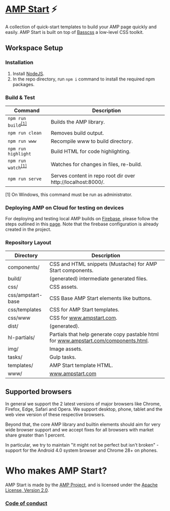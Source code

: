 # [AMP Start](https://ampstart.com/) ⚡

A collection of quick-start templates to build your AMP page quickly and easily.
AMP Start is built on top of [Basscss](http://basscss.com/) a low-level CSS toolkit.


## Workspace Setup

### Installation

1. Install [NodeJS](https://nodejs.org).
2. In the repo directory, run `npm i` command to install the required npm packages.

### Build & Test
| Command                                                                 | Description                                                           |
| ----------------------------------------------------------------------- | --------------------------------------------------------------------- |
| `npm run build`<sup>[[1]](#footnote-1)</sup>                               | Builds the AMP library.                                               |
| `npm run clean`                                                            | Removes build output.                                                 |
| `npm run www`                                                              | Recompile www to build directory.                                     |
| `npm run highlight`                                                        | Build HTML for code highlighting.                                     |
| `npm run watch`<sup>[[1]](#footnote-1)</sup>                               | Watches for changes in files, re-build.                               |
| `npm run serve`                                                            | Serves content in repo root dir over http://localhost:8000/.|

<a id="footnote-1">[1]</a> On Windows, this command must be run as administrator.

### Deploying AMP on Cloud for testing on devices

For deploying and testing local AMP builds on [Firebase](https://firebase.google.com), please follow the steps outlined in this [page](https://firebase.google.com/docs/hosting/deploying). Note that the firebase configuration is already created in the project.

### Repository Layout
| Directory                                                               | Description                                                           |
| ----------------------------------------------------------------------- | --------------------------------------------------------------------- |
|  components/      | CSS and HTML snippets (Mustache) for AMP Start components. |
|  build/           | (generated) intermediate generated files. |
|  css/             | CSS assets. |
|  css/ampstart-base| CSS Base AMP Start elements like buttons. |
|  css/templates    | CSS for AMP Start templates. |
|  css/www          | CSS for www.ampstart.com. |
|  dist/            | (generated). |
|  hl-partials/     | Partials that help generate copy pastable html for www.ampstart.com/components.html. |
|  img/             | Image assets. |
|  tasks/           | Gulp tasks. |
|  templates/       | AMP Start template HTML. |
|  www/             | www.ampstart.com |


## Supported browsers

In general we support the 2 latest versions of major browsers like Chrome, Firefox, Edge, Safari and Opera. We support desktop, phone, tablet and the web view version of these respective browsers.

Beyond that, the core AMP library and builtin elements should aim for very wide browser support and we accept fixes for all browsers with market share greater than 1 percent.

In particular, we try to maintain "it might not be perfect but isn't broken" - support for the Android 4.0 system browser and Chrome 28+ on phones.


# Who makes AMP Start?

AMP Start is made by the [AMP Project](https://www.ampproject.org/), and is licensed
under the [Apache License, Version 2.0](LICENSE).


### [Code of conduct](CODE_OF_CONDUCT.md)
